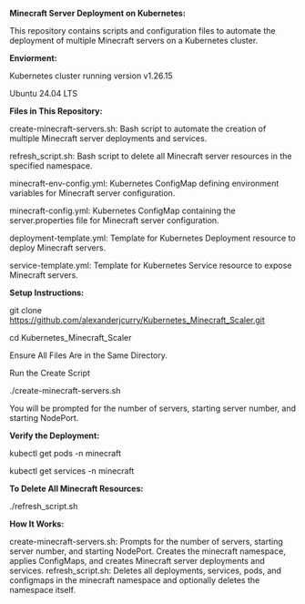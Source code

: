 **Minecraft Server Deployment on Kubernetes:**

This repository contains scripts and configuration files to automate the deployment of multiple Minecraft servers on a Kubernetes cluster.

**Enviorment:**

Kubernetes cluster running version v1.26.15

Ubuntu 24.04 LTS

**Files in This Repository:**

create-minecraft-servers.sh: Bash script to automate the creation of multiple Minecraft server deployments and services.

refresh_script.sh: Bash script to delete all Minecraft server resources in the specified namespace.

minecraft-env-config.yml: Kubernetes ConfigMap defining environment variables for Minecraft server configuration.

minecraft-config.yml: Kubernetes ConfigMap containing the server.properties file for Minecraft server configuration.

deployment-template.yml: Template for Kubernetes Deployment resource to deploy Minecraft servers.

service-template.yml: Template for Kubernetes Service resource to expose Minecraft servers.

**Setup Instructions:**

git clone https://github.com/alexanderjcurry/Kubernetes_Minecraft_Scaler.git

cd Kubernetes_Minecraft_Scaler

Ensure All Files Are in the Same Directory.

Run the Create Script

./create-minecraft-servers.sh

You will be prompted for the number of servers, starting server number, and starting NodePort.

**Verify the Deployment:**

kubectl get pods -n minecraft

kubectl get services -n minecraft

**To Delete All Minecraft Resources:**

./refresh_script.sh

**How It Works:**

create-minecraft-servers.sh: Prompts for the number of servers, starting server number, and starting NodePort. Creates the minecraft namespace, applies ConfigMaps, and creates Minecraft server deployments and services.
refresh_script.sh: Deletes all deployments, services, pods, and configmaps in the minecraft namespace and optionally deletes the namespace itself.
